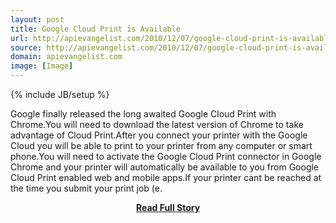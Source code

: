 ```yaml
---
layout: post
title: Google Cloud Print is Available
url: http://apievangelist.com/2010/12/07/google-cloud-print-is-available/
source: http://apievangelist.com/2010/12/07/google-cloud-print-is-available/
domain: apievangelist.com
image: [Image]
---
```

{% include JB/setup %}<p>Google finally released the long awaited Google Cloud Print with Chrome.You will need to download the latest version of Chrome to take advantage of Cloud Print.After you connect your printer with the Google Cloud you will be able to print to your printer from any computer or smart phone.You will need to activate the Google Cloud Print connector in Google Chrome and your printer will automatically be available to you from Google Cloud Print enabled web and mobile apps.If your printer cant be reached at the time you submit your print job (e.</p>
<center><p><a href="http://apievangelist.com/2010/12/07/google-cloud-print-is-available/" style='padding:25px; font-sze:18px; font-weight: bold;'>Read Full Story</a></p></center>
